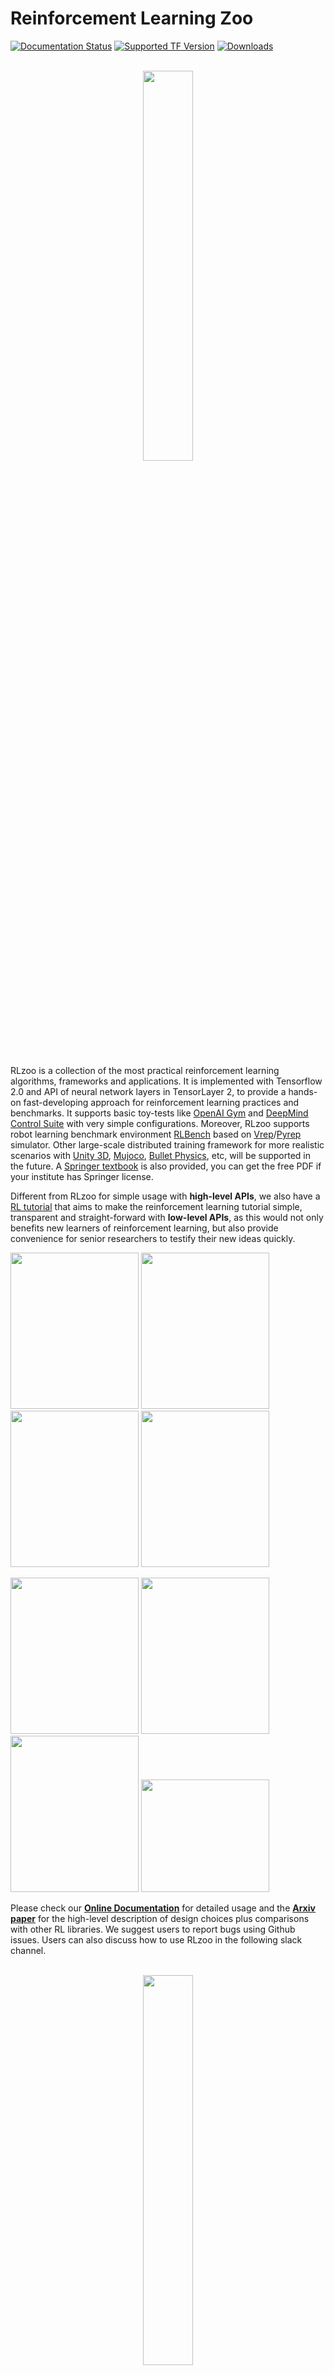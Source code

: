 # Reinforcement Learning Zoo
[![Documentation Status](https://readthedocs.org/projects/rlzoo/badge/?version=latest)](https://rlzoo.readthedocs.io/en/latest/?badge=latest)
[![Supported TF Version](https://img.shields.io/badge/TensorFlow-2.0.0%2B-brightgreen.svg)](https://github.com/tensorflow/tensorflow/releases)
[![Downloads](http://pepy.tech/badge/rlzoo)](http://pepy.tech/project/rlzoo)

<br/>
<a href="https://deepreinforcementlearningbook.org" target="\_blank">
	<div align="center">
		<img src="docs/img/rlzoo-logo.png" width="40%"/>
	</div>
<!-- 	<div align="center"><caption>Slack Invitation Link</caption></div> -->
</a>
<br/>

RLzoo is a collection of the most practical reinforcement learning algorithms, frameworks and applications. It is implemented with Tensorflow 2.0 and API of neural network layers in TensorLayer 2, to provide a hands-on fast-developing approach for reinforcement learning practices and benchmarks. It supports basic toy-tests like [OpenAI Gym](https://gym.openai.com/) and [DeepMind Control Suite](https://github.com/deepmind/dm_control) with very simple configurations. Moreover, RLzoo supports robot learning benchmark environment [RLBench](https://github.com/stepjam/RLBench) based on  [Vrep](http://www.coppeliarobotics.com/)/[Pyrep](https://github.com/stepjam/PyRep) simulator. Other large-scale distributed training framework for more realistic scenarios with [Unity 3D](https://github.com/Unity-Technologies/ml-agents), 
[Mujoco](http://www.mujoco.org/), [Bullet Physics](https://github.com/bulletphysics/bullet3), etc, will be supported in the future. A [Springer textbook](https://deepreinforcementlearningbook.org) is also provided, you can get the free PDF if your institute has Springer license.

Different from RLzoo for simple usage with **high-level APIs**, we also have a [RL tutorial](https://github.com/tensorlayer/tensorlayer/tree/master/examples/reinforcement_learning) that aims to make the reinforcement learning tutorial simple, transparent and straight-forward with **low-level APIs**, as this would not only benefits new learners of reinforcement learning, but also provide convenience for senior researchers to testify their new ideas quickly.

<!-- <em>Gym: Atari</em>    <em>Gym: Box2D </em>   <em>Gym: Classic Control </em>  <em>Gym: MuJoCo </em>-->

<img src="https://github.com/tensorlayer/RLzoo/blob/master/gif/atari.gif" height=250 width=205 > <img src="https://github.com/tensorlayer/RLzoo/blob/master/gif/box2d.gif" height=250 width=205 ><img src="https://github.com/tensorlayer/RLzoo/blob/master/gif/classic.gif" height=250 width=205 > <img src="https://github.com/tensorlayer/RLzoo/blob/master/gif/mujoco.gif" height=250 width=205 >

<!-- <em>Gym: Robotics</em>    <em>DeepMind Control Suite </em>   <em>Gym: RLBench </em>  -->

<img src="https://github.com/tensorlayer/RLzoo/blob/master/gif/robotics.gif" height=250 width=205 > <img src="https://github.com/tensorlayer/RLzoo/blob/master/gif/dmcontrol.gif" height=250 width=205 > <img src="https://github.com/tensorlayer/RLzoo/blob/master/gif/rlbench.gif" height=250 width=205 > 
<img src="https://github.com/tensorlayer/tensorlayer/blob/master/img/tl_transparent_logo.png" height=180 width=205 >


Please check our [**Online Documentation**](https://rlzoo.readthedocs.io) for detailed usage and the [**Arxiv paper**](https://arxiv.org/abs/2009.08644) for the high-level description of design choices plus comparisons with other RL libraries. We suggest users to report bugs using Github issues. Users can also discuss how to use RLzoo in the following slack channel.

<br/>

<a href="https://join.slack.com/t/tensorlayer/shared_invite/enQtODk1NTQ5NTY1OTM5LTQyMGZhN2UzZDBhM2I3YjYzZDBkNGExYzcyZDNmOGQzNmYzNjc3ZjE3MzhiMjlkMmNiMmM3Nzc4ZDY2YmNkMTY" target="\_blank">
	<div align="center">
		<img src="https://github.com/tensorlayer/tensorlayer/raw/master/img/join_slack.png" width="40%"/>
	</div>
</a>

<br/>


**Table of contents:**

- [Status](#status)
- [Installation](#installation)
- [Prerequisites](#prerequisites)
- [Usage](#usage)
- [Contents](#contents)
  - [Algorithms](#algorithms)
  - [Environments](#environments)
  - [Configurations](#configurations)
- [Properties](#properties)
- [Troubleshooting](#troubleshooting)
- [Credits](#credits)
- [Citing](#citing)


## Status: Release
<details><summary><b>Current status</b> <i>[click to expand]</i></summary>
<div>
We are currently open to any suggestions or pull requests from the community to make RLzoo a better repository. Given the scope of this project, we expect there could be some issues over
the coming months after initial release. We will keep improving the potential problems and commit when significant changes are made in the future. Current default hyperparameters for each algorithm and each environment may not be optimal, so you can play around with those hyperparameters to achieve best performances. We will release a version with optimal hyperparameters and benchmark results for all algorithms in the future.
</div>
</details>

<details><summary><b>Version History</b> <i>[click to expand]</i></summary>
<div>
	
* 1.0.4 (Current version)

  Changes:

  * Add distributed training for DPPO algorithm, using Kungfu

* 1.0.3 

  Changes:

  * Fix bugs in SAC algorithm

* 1.0.1 

	Changes: 
	* Add [interactive training configuration](https://github.com/tensorlayer/RLzoo/blob/master/rlzoo/interactive/main.ipynb);
	* Better support RLBench environment, with multi-head network architectures to support dictionary as observation type;
	* Make the code cleaner.
* 0.0.1
</div>
</details>

## Installation
Ensure that you have **Python >=3.5** (Python 3.6 is needed if using DeepMind Control Suite).

Direct installation: 
```
pip3 install rlzoo --upgrade
```

Install RLzoo from Git:
```
git clone https://github.com/tensorlayer/RLzoo.git
cd RLzoo
pip3 install .
```

## Prerequisites
```pip3 install -r requirements.txt```
<details><summary><b>List of prerequisites.</b> <i>[click to expand]</i></summary>
<div>

* tensorflow >= 2.0.0 or tensorflow-gpu >= 2.0.0a0
* tensorlayer >= 2.0.1
* tensorflow-probability
* tf-nightly-2.0-preview
* [Mujoco 2.0](http://www.mujoco.org/), [dm_control](https://github.com/deepmind/dm_control), [dm2gym](https://github.com/zuoxingdong/dm2gym) (if using DeepMind Control Suite environments)
* Vrep, PyRep, RLBench (if using RLBench environments, follows [here](http://www.coppeliarobotics.com/downloads.html), [here](https://github.com/stepjam/PyRep) and [here](https://github.com/stepjam/RLBench))
</div>
</details>

## Usage

For detailed usage, please check our [**online documentation**](https://rlzoo.readthedocs.io).

### Quick Start
Choose whatever environments with whatever RL algorithms supported in RLzoo, and enjoy the game by running following example in the root file of installed package:
```python
# in the root folder of RLzoo package
cd rlzoo
python run_rlzoo.py
```

What's in `run_rlzoo.py`?

```python
from rlzoo.common.env_wrappers import build_env
from rlzoo.common.utils import call_default_params
from rlzoo.algorithms import TD3  # import the algorithm to use
# choose an algorithm
AlgName = 'TD3'
# chose an environment
EnvName = 'Pendulum-v0'  
# select a corresponding environment type
EnvType = 'classic_control'
# build an environment with wrappers
env = build_env(EnvName, EnvType)  
# call default parameters for the algorithm and learning process
alg_params, learn_params = call_default_params(env, EnvType, AlgName)  
# instantiate the algorithm
alg = eval(AlgName+'(**alg_params)')
# start the training
alg.learn(env=env, mode='train', render=False, **learn_params)  
# test after training 
alg.learn(env=env, mode='test', render=True, **learn_params)  
```

The main script `run_rlzoo.py` follows (almost) the same structure for all algorithms on all environments, see the [**full list of examples**](./examples.md).

**General Descriptions:**
RLzoo provides at least two types of interfaces for running the learning algorithms, with (1) implicit configurations or (2) explicit configurations. Both of them start learning program through running a python script, instead of running a long command line with all configurations shortened to be arguments of it (e.g. in Openai Baseline). Our approaches are found to be more interpretable, flexible and convenient to apply in practice. According to the level of explicitness of learning configurations, we provided two different ways of setting learning configurations in python scripts: the first one with implicit configurations uses a `default.py` script to record all configurations for each algorithm, while the second one with explicit configurations exposes all configurations to the running scripts. Both of them can run any RL algorithms on any environments supported in our repository with a simple command line.

<details><summary><b>1. Implicit Configurations</b> <i>[click to expand]</i></summary>
<div>

RLzoo with **implicit configurations** means the configurations for learning are not explicitly contained in the main script for running (i.e. `run_rlzoo.py`), but in the `default.py` file in each algorithm folder (for example, `rlzoo/algorithms/sac/default.py` is the default parameters configuration for SAC algorithm). All configurations include (1) parameter values for the algorithm and learning process, (2) the network structures, (3) the optimizers, etc, are divided into configurations for the algorithm (stored in `alg_params`) and configurations for the learning process (stored in `learn_params`). Whenever you want to change the configurations for the algorithm or learning process, you can either go to the folder of each algorithm and modify parameters in `default.py`, or change the values in `alg_params` (a dictionary of configurations for the algorithm) and `learn_params` (a dictionary of configurations for the learning process) in `run_rlzoo.py` according to the keys. 

#### Common Interface:

```python
from rlzoo.common.env_wrappers import build_env
from rlzoo.common.utils import call_default_params
from rlzoo.algorithms import *
# choose an algorithm
AlgName = 'TD3'
# chose an environment
EnvName = 'Pendulum-v0'  
# select a corresponding environment type
EnvType = ['classic_control', 'atari', 'box2d', 'mujoco', 'robotics', 'dm_control', 'rlbench'][0] 
# build an environment with wrappers
env = build_env(EnvName, EnvType)  
# call default parameters for the algorithm and learning process
alg_params, learn_params = call_default_params(env, EnvType, AlgName)  
# instantiate the algorithm
alg = eval(AlgName+'(**alg_params)')
# start the training
alg.learn(env=env, mode='train', render=False, **learn_params)  
# test after training 
alg.learn(env=env, mode='test', render=True, **learn_params)  
```


```python
# in the root folder of rlzoo package
cd rlzoo
python run_rlzoo.py
```

</div>
</details>

<details><summary><b>2. Explicit Configurations</b> <i>[click to expand]</i></summary>
<div>

RLzoo with **explicit configurations** means the configurations for learning, including parameter values for the algorithm and the learning process, the network structures used in the algorithms and the optimizers etc, are explicitly displayed in the main script for running. And the main scripts for demonstration are under the folder of each algorithm, for example, `./rlzoo/algorithms/sac/run_sac.py` can be called with `python algorithms/sac/run_sac.py` from the file `./rlzoo` to run the learning process same as in above implicit configurations.

#### A Quick Example

```python
import gym
from rlzoo.common.utils import make_env, set_seed
from rlzoo.algorithms import AC
from rlzoo.common.value_networks import ValueNetwork
from rlzoo.common.policy_networks import StochasticPolicyNetwork

''' load environment '''
env = gym.make('CartPole-v0').unwrapped
obs_space = env.observation_space
act_space = env.action_space
# reproducible
seed = 2
set_seed(seed, env)

''' build networks for the algorithm '''
num_hidden_layer = 4 #number of hidden layers for the networks
hidden_dim = 64 # dimension of hidden layers for the networks
with tf.name_scope('AC'):
        with tf.name_scope('Critic'):
            	# choose the critic network, can be replaced with customized network
                critic = ValueNetwork(obs_space, hidden_dim_list=num_hidden_layer * [hidden_dim])
        with tf.name_scope('Actor'):
            	# choose the actor network, can be replaced with customized network
                actor = StochasticPolicyNetwork(obs_space, act_space, hidden_dim_list=num_hidden_layer * [hidden_dim], output_activation=tf.nn.tanh)
net_list = [actor, critic] # list of the networks

''' choose optimizers '''
a_lr, c_lr = 1e-4, 1e-2  # a_lr: learning rate of the actor; c_lr: learning rate of the critic
a_optimizer = tf.optimizers.Adam(a_lr)
c_optimizer = tf.optimizers.Adam(c_lr)
optimizers_list=[a_optimizer, c_optimizer]  # list of optimizers

# intialize the algorithm model, with algorithm parameters passed in
model = AC(net_list, optimizers_list)
''' 
full list of arguments for the algorithm
----------------------------------------
net_list: a list of networks (value and policy) used in the algorithm, from common functions or customization
optimizers_list: a list of optimizers for all networks and differentiable variables
gamma: discounted factor of reward
action_range: scale of action values
'''

# start the training process, with learning parameters passed in
model.learn(env, train_episodes=500,  max_steps=200,
            save_interval=50, mode='train', render=False)
''' 
full list of parameters for training
---------------------------------------
env: learning environment
train_episodes:  total number of episodes for training
test_episodes:  total number of episodes for testing
max_steps:  maximum number of steps for one episode
save_interval: time steps for saving the weights and plotting the results
mode: 'train' or 'test'
render:  if true, visualize the environment
'''

# test after training
model.learn(env, test_episodes=100, max_steps=200,  mode='test', render=True)
```

In the package folder, we provides examples with explicit configurations for each algorithm. 

```python
# in the root folder of rlzoo package
cd rlzoo
python algorithms/<ALGORITHM_NAME>/run_<ALGORITHM_NAME>.py 
# for example: run actor-critic
python algorithms/ac/run_ac.py
```

</div>
</details>

### Interactive Configurations
We also provide an interactive learning configuration with Jupyter Notebook and *ipywidgets*, where you can select the algorithm, environment, and general learning settings with simple clicking on dropdown lists and sliders! A video demonstrating the usage is as following. The interactive mode can be used with [`rlzoo/interactive/main.ipynb`](https://github.com/tensorlayer/RLzoo/blob/master/rlzoo/interactive/main.ipynb) by running `$ jupyter notebook` to open it.

![Interactive Video](https://github.com/tensorlayer/RLzoo/blob/master/gif/interactive.gif)
	
	
### Distributed Training
RLzoo supports distributed training frameworks across multiple computational nodes with multiple CPUs/GPUs, using the [Kungfu](https://github.com/lsds/KungFu) package. The installation of Kungfu requires to install *CMake* and *Golang* first, details see the [website of Kungfu](https://github.com/lsds/KungFu).
An example for distributed training is contained in folder `rlzoo/distributed`, by running the following command, you will launch the distributed training process: 
```bash
rlzoo/distributed/run_dis_train.sh
```
<details><summary><b>Code in Bash script</b> <i>[click to expand]</i></summary>
<div>
	
```bash
#!/bin/sh
set -e

cd $(dirname $0)

kungfu_flags() {
    echo -q
    echo -logdir logs

    local ip1=127.0.0.1
    local np1=$np

    local ip2=127.0.0.10
    local np2=$np
    local H=$ip1:$np1,$ip2:$np2
    local m=cpu,gpu

    echo -H $ip1:$np1
}

prun() {
    local np=$1
    shift
    kungfu-run $(kungfu_flags) -np $np $@
}

n_learner=2
n_actor=2
n_server=1

flags() {
    echo -l $n_learner
    echo -a $n_actor
    echo -s $n_server
}

rl_run() {
    local n=$((n_learner + n_actor + n_server))
    prun $n python3 training_components.py $(flags)
}

main() {
    rl_run
}

main
```
The script specifies the ip addresses for different computational nodes, as well as the number of policy learners (updating the models), actors (sampling through interaction with environments) and inference servers (policy forward inference during sampling process) as `n_learner`, `n_actor` and `n_server` respectively. `n_server` can only be 1 at current version.
	
</div>
</details>

Other training details are specified in an individual Python script named `training_components.py` **within the same directory** as `run_dis_train.sh`, which can be seen as following.

<details><summary><b>Code in Python script</b> <i>[click to expand]</i></summary>
<div>
	
```python
from rlzoo.common.env_wrappers import build_env
from rlzoo.common.policy_networks import *
from rlzoo.common.value_networks import *
from rlzoo.algorithms.dppo_clip_distributed.dppo_clip import DPPO_CLIP
from functools import partial

# Specify the training configurations
training_conf = {
    'total_step': int(1e7),  # overall training timesteps
    'traj_len': 200,         # length of the rollout trajectory
    'train_n_traj': 2,       # update the models after every certain number of trajectories for each learner 
    'save_interval': 10,     # saving the models after every certain number of updates
}

# Specify the environment and launch it
env_name, env_type = 'CartPole-v0', 'classic_control'
env_maker = partial(build_env, env_name, env_type)
temp_env = env_maker()
obs_shape, act_shape = temp_env.observation_space.shape, temp_env.action_space.shape

env_conf = {
    'env_name': env_name,
    'env_type': env_type,
    'env_maker': env_maker,
    'obs_shape': obs_shape,
    'act_shape': act_shape,
}


def build_network(observation_space, action_space, name='DPPO_CLIP'):
    """ build networks for the algorithm """
    hidden_dim = 256
    num_hidden_layer = 2
    critic = ValueNetwork(observation_space, [hidden_dim] * num_hidden_layer, name=name + '_value')

    actor = StochasticPolicyNetwork(observation_space, action_space,
                                    [hidden_dim] * num_hidden_layer,
                                    trainable=True,
                                    name=name + '_policy')
    return critic, actor


def build_opt(actor_lr=1e-4, critic_lr=2e-4):
    """ choose the optimizer for learning """
    import tensorflow as tf
    return [tf.optimizers.Adam(critic_lr), tf.optimizers.Adam(actor_lr)]


net_builder = partial(build_network, temp_env.observation_space, temp_env.action_space)
opt_builder = partial(build_opt, )

agent_conf = {
    'net_builder': net_builder,
    'opt_builder': opt_builder,
    'agent_generator': partial(DPPO_CLIP, net_builder, opt_builder),
}
del temp_env

from rlzoo.distributed.start_dis_role import main

print('Start Training.')
main(training_conf, env_conf, agent_conf)
print('Training Finished.')
	
```
Users can specify the environment, network architectures, optimizers and other training detains in this script.
	
</div>
</details>
	
Note: if RLzoo is installed, you can create the two scripts `run_dis_train.sh` and `training_components.py` in whatever directory to launch distributed training, as long as the two scripts are in the same directory.
	


## Contents
### Algorithms

Choices for `AlgName`: 'DQN', 'AC', 'A3C', 'DDPG', 'TD3', 'SAC', 'PG', 'TRPO', 'PPO', 'DPPO'

| Algorithms      | Papers |
| --------------- | -------|
|**Value-based**||
| Q-learning      | [Technical note: Q-learning. Watkins et al. 1992](http://www.gatsby.ucl.ac.uk/~dayan/papers/cjch.pdf)|
| Deep Q-Network (DQN)| [Human-level control through deep reinforcement learning, Mnih et al. 2015.](https://www.nature.com/articles/nature14236/) |
| Prioritized Experience Replay | [Schaul et al. Prioritized experience replay. Schaul et al. 2015.](https://arxiv.org/abs/1511.05952) |
|Dueling DQN|[Dueling network architectures for deep reinforcement learning. Wang et al. 2015.](https://arxiv.org/abs/1511.06581)|
|Double DQN|[Deep reinforcement learning with double q-learning. Van et al. 2016.](https://arxiv.org/abs/1509.06461)|
|Retrace|[Safe and efficient off-policy reinforcement learning. Munos et al. 2016: ](https://arxiv.org/pdf/1606.02647.pdf)|
|Noisy DQN|[Noisy networks for exploration. Fortunato et al. 2017.](https://arxiv.org/pdf/1706.10295.pdf)|
| Distributed DQN (C51)| [A distributional perspective on reinforcement learning. Bellemare et al. 2017.](https://arxiv.org/pdf/1707.06887.pdf) |
|**Policy-based**||
|REINFORCE(PG) | [Simple statistical gradient-following algorithms for connectionist reinforcement learning. Ronald J. Williams  1992.](https://link.springer.com/article/10.1007/BF00992696)|
| Trust Region Policy Optimization (TRPO)| [Abbeel et al. Trust region policy optimization. Schulman et al.2015.](https://arxiv.org/pdf/1502.05477.pdf) |
| Proximal Policy Optimization (PPO) | [Proximal policy optimization algorithms. Schulman et al. 2017.](https://arxiv.org/abs/1707.06347) |
|Distributed Proximal Policy Optimization (DPPO)|[Emergence of locomotion behaviours in rich environments. Heess et al. 2017.](https://arxiv.org/abs/1707.02286)|
|**Actor-Critic**||
|Actor-Critic (AC)| [Actor-critic algorithms. Konda er al. 2000.](https://papers.nips.cc/paper/1786-actor-critic-algorithms.pdf)|
| Asynchronous Advantage Actor-Critic (A3C)| [Asynchronous methods for deep reinforcement learning. Mnih et al. 2016.](https://arxiv.org/pdf/1602.01783.pdf) |
| Deep Deterministic Policy Gradient (DDPG) | [Continuous Control With Deep Reinforcement Learning, Lillicrap et al. 2016](https://arxiv.org/pdf/1509.02971.pdf) |
|Twin Delayed DDPG (TD3)|[Addressing function approximation error in actor-critic methods. Fujimoto et al. 2018.](https://arxiv.org/pdf/1802.09477.pdf)|
|Soft Actor-Critic (SAC)|[Soft actor-critic algorithms and applications. Haarnoja et al. 2018.](https://arxiv.org/abs/1812.05905)|

### Environments

Choices for `EnvType`: 'atari', 'box2d', 'classic_control', 'mujoco', 'robotics', 'dm_control', 'rlbench'

* [**OpenAI Gym**](https://gym.openai.com/envs):
    * Atari
    * Box2D
    * Classic control
    * MuJoCo
    * Robotics

* [**DeepMind Control Suite**](https://github.com/deepmind/dm_control)
* [**RLBench**](https://github.com/stepjam/RLBench)

<details><summary><b>Some notes on environment usage.</b> <i>[click to expand]</i></summary>
<div>

* Make sure the name of environment matches the type of environment in the main script. The types of environments include: 'atari', 'box2d', 'classic_control', 'mujoco', 'robotics', 'dm_control', 'rlbench'.
* When using the DeepMind Control Suite, install the [dm2gym](https://github.com/zuoxingdong/dm2gym) package with: `pip install dm2gym`

* When using the RLBench environments, please add the path of your local rlbench repository to python: 
  ```export PYTHONPATH=PATH_TO_YOUR_LOCAL_RLBENCH_REPO```
* A dictionary of all different environments is stored in `./rlzoo/common/env_list.py`
* Full list of environments in RLBench is [here](https://github.com/stepjam/RLBench/blob/master/rlbench/tasks/__init__.py).
* Installation of Vrep->PyRep->RLBench follows [here](http://www.coppeliarobotics.com/downloads.html)->[here](https://github.com/stepjam/PyRep)->[here](https://github.com/stepjam/RLBench).

</div>
</details>


## Configurations:
The supported configurations for RL algorithms with corresponding environments in RLzoo are listed in the following table.

| Algorithms                 | Action Space        | Policy        | Update     | Envs                                                         |
| -------------------------- | ------------------- | ------------- | ---------- | ------------------------------------------------------------ |
| DQN (double, dueling, PER) | Discrete Only       | --            | Off-policy | Atari, Classic Control                                       |
| AC                         | Discrete/Continuous | Stochastic    | On-policy  | All                                                          |
| PG                         | Discrete/Continuous | Stochastic    | On-policy  | All                                                          |
| DDPG                       | Continuous          | Deterministic | Off-policy | Classic Control, Box2D, Mujoco, Robotics, DeepMind Control, RLBench |
| TD3                        | Continuous          | Deterministic | Off-policy | Classic Control, Box2D, Mujoco, Robotics, DeepMind Control, RLBench |
| SAC                        | Continuous          | Stochastic    | Off-policy | Classic Control, Box2D, Mujoco, Robotics, DeepMind Control, RLBench |
| A3C                        | Discrete/Continuous | Stochastic    | On-policy  | Atari, Classic Control, Box2D, Mujoco, Robotics, DeepMind Control |
| PPO                        | Discrete/Continuous | Stochastic    | On-policy  | All                                                          |
| DPPO                       | Discrete/Continuous | Stochastic    | On-policy  | Atari, Classic Control, Box2D, Mujoco, Robotics, DeepMind Control |
| TRPO                       | Discrete/Continuous | Stochastic    | On-policy  | All                                                          |


## Properties
<details><summary><b>1. Automatic model construction</b> <i>[click to expand]</i></summary>
<div>
We aim to make it easy to configure for all components within RL, including replacing the networks, optimizers, etc. We also  provide automatically adaptive policies and value functions in the common functions: for the observation space, the vector state or the raw-pixel (image) state are supported automatically according to the shape of the space; for the action space, the discrete action or continuous action are supported automatically according to the shape of the space as well. The deterministic or stochastic property of policy needs to be chosen according to each algorithm. Some environments with raw-pixel based observation (e.g. Atari, RLBench) may be hard to train, be patient and play around with the hyperparameters!
</div>
</details>

<details><summary><b>3. Simple and flexible API</b> <i>[click to expand]</i></summary>
<div>
As described in the Section of Usage, we provide at least two ways of deploying RLzoo: implicit configuration and explicit configuration process. We ensure the maximum flexiblity for different use cases with this design.
</div>
</details>

<details><summary><b>3. Sufficient support for DRL algorithms and environments</b> <i>[click to expand]</i></summary>
<div>
As shown in above algorithms and environments tables.	
</div>
</details>

<details><summary><b>4. Interactive reinforcement learning configuration.</b> <i>[click to expand]</i></summary>
<div>

As shown in the interactive use case in Section of Usage, a jupyter notebook is provided for more intuitively configuring the whole process of deploying the learning process ([`rlzoo/interactive/main.ipynb`](https://github.com/tensorlayer/RLzoo/blob/master/rlzoo/interactive/main.ipynb))
</div>
</details>




## Troubleshooting

* If you meet the error *'AttributeError: module 'tensorflow' has no attribute 'contrib''* when running the code after installing tensorflow-probability, try:
  `pip install --upgrade tf-nightly-2.0-preview tfp-nightly`
* When trying to use RLBench environments, *'No module named rlbench'* can be caused by no RLBench package installed at your local or a mistake in the python path. You should add `export PYTHONPATH=/home/quantumiracle/research/vrep/PyRep/RLBench` every time you try to run the learning script with RLBench environment or add it to you `~/.bashrc` file once for all.
* If you meet the error that the Qt platform is not loaded correctly when using DeepMind Control Suite environments, it's probably caused by your Ubuntu system not being version 14.04 or 16.04. Check [here](https://github.com/deepmind/dm_control).

## Credits
Our core contributors include:

[Zihan Ding](https://github.com/quantumiracle?tab=repositories),
[Tianyang Yu](https://github.com/Tokarev-TT-33),
[Yanhua Huang](https://github.com/Officium),
[Hongming Zhang](https://github.com/initial-h),
[Guo Li](https://github.com/lgarithm),
Quancheng Guo,
[Luo Mai](https://github.com/luomai),
[Hao Dong](https://github.com/zsdonghao)


## Citing

```
@article{ding2020rlzoo,
  title={RLzoo: A Comprehensive and Adaptive Reinforcement Learning Library},
  author={Ding, Zihan and Yu, Tianyang and Huang, Yanhua and Zhang, Hongming and Mai, Luo and Dong, Hao},
  journal={arXiv preprint arXiv:2009.08644},
  year={2020}
}
```

and
	
```
@book{deepRL-2020,
 title={Deep Reinforcement Learning: Fundamentals, Research, and Applications},
 editor={Hao Dong, Zihan Ding, Shanghang Zhang},
 author={Hao Dong, Zihan Ding, Shanghang Zhang, Hang Yuan, Hongming Zhang, Jingqing Zhang, Yanhua Huang, Tianyang Yu, Huaqing Zhang, Ruitong Huang},
 publisher={Springer Nature},
 note={\url{http://www.deepreinforcementlearningbook.org}},
 year={2020}
}
```
	
	
## Other Resources
<br/>
<a href="http://www.broadview.com.cn/book/6544" target="\_blank">
	<div align="center">
		<img src="http://download.broadview.com.cn/ScreenShow/2106dcc52ead176cb568" width="20%"/>
	</div>
<!-- 	<div align="center"><caption>Slack Invitation Link</caption></div> -->
</a>
	
<a href="https://deepreinforcementlearningbook.org" target="\_blank">
	<div align="center">
		<img src="http://deep-reinforcement-learning-book.github.io/assets/images/cover_v1.png" width="20%"/>
	</div>
<!-- 	<div align="center"><caption>Slack Invitation Link</caption></div> -->
</a>
<br/>
	
<br/>
<a href="https://deepreinforcementlearningbook.org" target="\_blank">
	<div align="center">
		<img src="docs/img/logo.png" width="80%"/>
	</div>
<!-- 	<div align="center"><caption>Slack Invitation Link</caption></div> -->
</a>
<br/>
